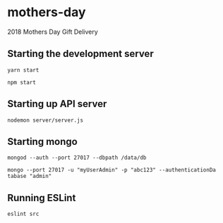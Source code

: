 # mothers-day
2018 Mothers Day Gift Delivery


## Starting the development server
```
yarn start
```

```
npm start
```

## Starting up API server
```
nodemon server/server.js
```

## Starting mongo
```
mongod --auth --port 27017 --dbpath /data/db
```

```
mongo --port 27017 -u "myUserAdmin" -p "abc123" --authenticationDa
tabase "admin"
```

## Running ESLint
```
eslint src
```
